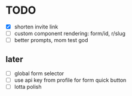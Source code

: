 # TODO

- [x] shorten invite link
- [ ] custom component rendering: form/id, r/slug
- [ ] better prompts, mom test god

## later

- [ ] global form selector
- [ ] use api key from profile for form quick button
- [ ] lotta polish
